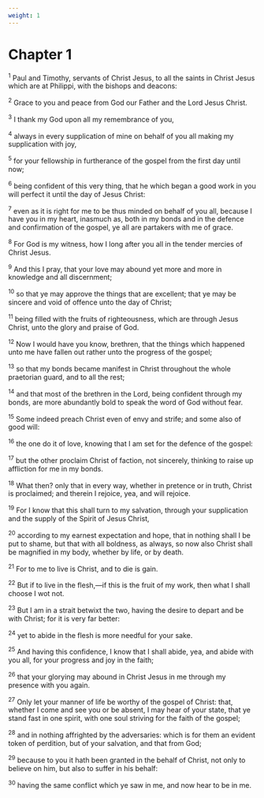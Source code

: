 ```yaml
---
weight: 1
---
```


# Chapter 1

<sup>1</sup> Paul and Timothy, servants of Christ Jesus, to all the saints in Christ Jesus which are at Philippi, with the bishops and deacons: 

<sup>2</sup> Grace to you and peace from God our Father and the Lord Jesus Christ. 

<sup>3</sup> I thank my God upon all my remembrance of you, 

<sup>4</sup> always in every supplication of mine on behalf of you all making my supplication with joy, 

<sup>5</sup> for your fellowship in furtherance of the gospel from the first day until now; 

<sup>6</sup> being confident of this very thing, that he which began a good work in you will perfect it until the day of Jesus Christ: 

<sup>7</sup> even as it is right for me to be thus minded on behalf of you all, because I have you in my heart, inasmuch as, both in my bonds and in the defence and confirmation of the gospel, ye all are partakers with me of grace. 

<sup>8</sup> For God is my witness, how I long after you all in the tender mercies of Christ Jesus. 

<sup>9</sup> And this I pray, that your love may abound yet more and more in knowledge and all discernment; 

<sup>10</sup> so that ye may approve the things that are excellent; that ye may be sincere and void of offence unto the day of Christ; 

<sup>11</sup> being filled with the fruits of righteousness, which are through Jesus Christ, unto the glory and praise of God. 

<sup>12</sup> Now I would have you know, brethren, that the things which happened unto me have fallen out rather unto the progress of the gospel; 

<sup>13</sup> so that my bonds became manifest in Christ throughout the whole praetorian guard, and to all the rest; 

<sup>14</sup> and that most of the brethren in the Lord, being confident through my bonds, are more abundantly bold to speak the word of God without fear. 

<sup>15</sup> Some indeed preach Christ even of envy and strife; and some also of good will: 

<sup>16</sup> the one do it of love, knowing that I am set for the defence of the gospel: 

<sup>17</sup> but the other proclaim Christ of faction, not sincerely, thinking to raise up affliction for me in my bonds. 

<sup>18</sup> What then? only that in every way, whether in pretence or in truth, Christ is proclaimed; and therein I rejoice, yea, and will rejoice. 

<sup>19</sup> For I know that this shall turn to my salvation, through your supplication and the supply of the Spirit of Jesus Christ, 

<sup>20</sup> according to my earnest expectation and hope, that in nothing shall I be put to shame, but that with all boldness, as always, so now also Christ shall be magnified in my body, whether by life, or by death. 

<sup>21</sup> For to me to live is Christ, and to die is gain. 

<sup>22</sup> But if to live in the flesh,—if this is the fruit of my work, then what I shall choose I wot not. 

<sup>23</sup> But I am in a strait betwixt the two, having the desire to depart and be with Christ; for it is very far better: 

<sup>24</sup> yet to abide in the flesh is more needful for your sake. 

<sup>25</sup> And having this confidence, I know that I shall abide, yea, and abide with you all, for your progress and joy in the faith; 

<sup>26</sup> that your glorying may abound in Christ Jesus in me through my presence with you again. 

<sup>27</sup> Only let your manner of life be worthy of the gospel of Christ: that, whether I come and see you or be absent, I may hear of your state, that ye stand fast in one spirit, with one soul striving for the faith of the gospel; 

<sup>28</sup> and in nothing affrighted by the adversaries: which is for them an evident token of perdition, but of your salvation, and that from God; 

<sup>29</sup> because to you it hath been granted in the behalf of Christ, not only to believe on him, but also to suffer in his behalf: 

<sup>30</sup> having the same conflict which ye saw in me, and now hear to be in me. 



